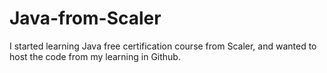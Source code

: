 # Java-from-Scaler
I started learning Java free certification course from Scaler, and wanted to host the code from my learning in Github.
